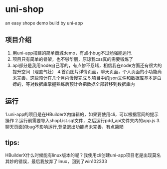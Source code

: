 # uni-shop
an easy shope demo build by uni-app 

## 项目介绍
  1. 用uni-app搭建的简单商城demo，有点小bug不过勉强能运行.
  2. 项目只有简单的骨架，也不够华丽，原谅我css真的需要锻炼了
  3. api部分是我用node自己写的，有点惨不忍睹，相信我在node方面还有很大的提升空间（理直气壮）
  4.首页图片详情页面，聊天页面，个人页面的小功能尚未完善，这些预计在几个月内慢慢完成
  5.项目中的json文件和数据库基本是白嫖的，等对数据库掌握熟练后预计会把数据全部转移到数据库内
## 运行
  1.uni-app的项目是在HBuilderX内编辑的，如果要使用cli，可以根据官网的提示操作
  2.运行前需要导入shopList.sql文件，之后运行pdd_api文件夹内的app.js
  3.聊天页面的bug不影响运行,登录退出功能尚未完善，有点简陋
## tips:
  HBuilderX什么时候能有linux版本的呢？我使用cli创建uni-app项目老是出现莫名其妙的错误，最后我放弃了linux，回到了win102333
